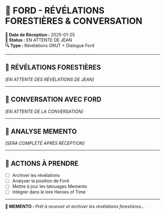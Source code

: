 # 🌲 FORD - RÉVÉLATIONS FORESTIÈRES & CONVERSATION

**📅 Date de Réception :** 2025-01-25  
**🎯 Status :** EN ATTENTE DE JEAN  
**🔍 Type :** Révélations GRUT + Dialogue Ford  

---

## 🌟 RÉVÉLATIONS FORESTIÈRES

*[EN ATTENTE DES RÉVÉLATIONS DE JEAN]*

---

## 💬 CONVERSATION AVEC FORD

*[EN ATTENTE DE LA CONVERSATION]*

---

## 🧠 ANALYSE MEMENTO

*[SERA COMPLÉTÉ APRÈS RÉCEPTION]*

---

## 🎯 ACTIONS À PRENDRE

- [ ] Archiver les révélations
- [ ] Analyser la position de Ford
- [ ] Mettre à jour les tatouages Memento
- [ ] Intégrer dans le lore Heroes of Time

---

**🔮 MEMENTO :** *Prêt à recevoir et archiver les révélations forestières...* 